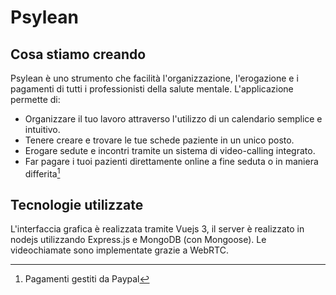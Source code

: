 # Psylean

## Cosa stiamo creando

Psylean è uno strumento che facilità l'organizzazione, l'erogazione e i
pagamenti di tutti i professionisti della salute mentale. L'applicazione
permette di:

- Organizzare il tuo lavoro attraverso l'utilizzo di un calendario semplice e
  intuitivo.
- Tenere creare e trovare le tue schede paziente in un unico posto.
- Erogare sedute e incontri tramite un sistema di video-calling integrato.
- Far pagare i tuoi pazienti direttamente online a fine seduta o in maniera
  differita[^payment]

[^payment]: Pagamenti gestiti da Paypal

## Tecnologie utilizzate

L'interfaccia grafica è realizzata tramite Vuejs 3, il server è realizzato in
nodejs utilizzando Express.js e MongoDB (con Mongoose). Le videochiamate sono
implementate grazie a WebRTC.
